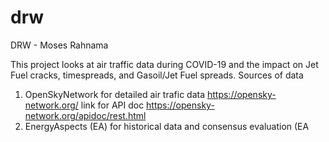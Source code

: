 # drw
DRW - Moses Rahnama

This project looks at air traffic data during COVID-19 and the impact on Jet Fuel cracks, timespreads, and Gasoil/Jet Fuel spreads.
Sources of data
1) OpenSkyNetwork for detailed air trafic data https://opensky-network.org/ 
link for API doc https://opensky-network.org/apidoc/rest.html
2) EnergyAspects (EA) for historical data and consensus evaluation (EA

